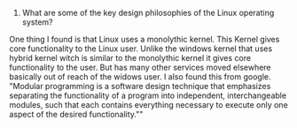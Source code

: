 1. What are some of the key design philosophies of the Linux operating system?

One thing I found is that Linux uses a monolythic kernel. This Kernel gives core functionality to the Linux user. Unlike the windows kernel that uses hybrid kernel witch is similar to the monolythic kernel it gives core functionality to the user. But has many other services moved elsewhere basically out of reach of the widows user. I also found this from google. "Modular programming is a software design technique that emphasizes separating the functionality of a program into independent, interchangeable modules, such that each contains everything necessary to execute only one aspect of the desired functionality.""